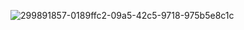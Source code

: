 ![299891857-0189ffc2-09a5-42c5-9718-975b5e8c1c](https://github.com/user-attachments/assets/710481dd-9ca4-4faf-bb3e-a64a9aadc5c8)
